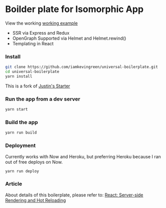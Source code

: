 # Boilder plate for Isomorphic App

View the working [working example](https://shrouded-coast-36237.herokuapp.com/)

- SSR via Express and Redux
- OpenGraph Supported via Helmet and Helmet.rewind()
- Templating in React


### Install
```sh
git clone https://github.com/iamkevingreen/universal-boilerplate.git
cd universal-boilerplate
yarn install
```

This is a fork of [Justin's Starter](https://github.com/justinjung04/universal-boilerplate)

### Run the app from a dev server
```sh
yarn start
```

### Build the app
```sh
yarn run build
```

### Deployment
Currently works with Now and Heroku, but preferring Heroku because I ran out of free deploys on Now.

```sh
yarn run deploy
```

### Article
About details of this boilerplate, please refer to: [React: Server-side Rendering and Hot Reloading](https://medium.com/@justinjung04/react-server-side-rendering-and-hot-reloading-ffb87ca81a89)
